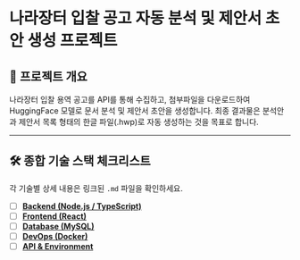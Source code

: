 # 나라장터 입찰 공고 자동 분석 및 제안서 초안 생성 프로젝트

## 🎯 프로젝트 개요
나라장터 입찰 용역 공고를 API를 통해 수집하고, 첨부파일을 다운로드하여 HuggingFace 모델로 문서 분석 및 제안서 초안을 생성합니다. 최종 결과물은 분석안과 제안서 목록 형태의 한글 파일(.hwp)로 자동 생성하는 것을 목표로 합니다.

---

## 🛠️ 종합 기술 스택 체크리스트
각 기술별 상세 내용은 링크된 `.md` 파일을 확인하세요.

- [ ] **[Backend (Node.js / TypeScript)](./backend-node-ts.md)**
- [ ] **[Frontend (React)](./frontend-react.md)**
- [ ] **[Database (MySQL)](./db-mysql.md)**
- [ ] **[DevOps (Docker)](./devops-docker.md)**
- [ ] **[API & Environment](./api-env.md)**
